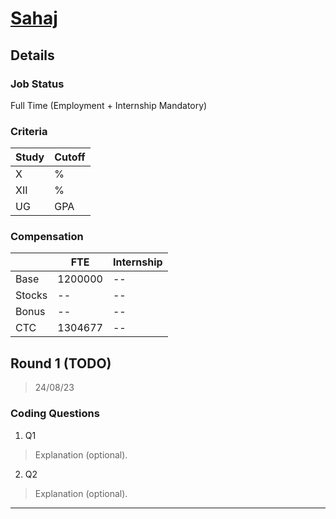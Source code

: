 # [Sahaj](https://www.sahaj.ai/)

## Details

### Job Status

Full Time (Employment + Internship Mandatory)

### Criteria

|Study|Cutoff|
|-----|------|
|X|%|
|XII|%|
|UG|GPA|

[comment]: # (Any other details go under this. This is a comment)

### Compensation

||FTE|Internship|
|--|-----|------|
|Base|1200000|--|
|Stocks|--|--|
|Bonus|--|--|
|CTC|1304677|--|

[comment]: # (Details about the rounds go under this comment.)

## Round 1 (TODO)

> 24/08/23

[comment]: # (Summary of the sections and experience below this comment.)

### Coding Questions

1. Q1

> Explanation (optional).

[comment]: # (Add any resources or links or code to this question under this comment.)

2. Q2

> Explanation (optional).

[comment]: # (Add any resources or links or code to this question under this comment.)

---
